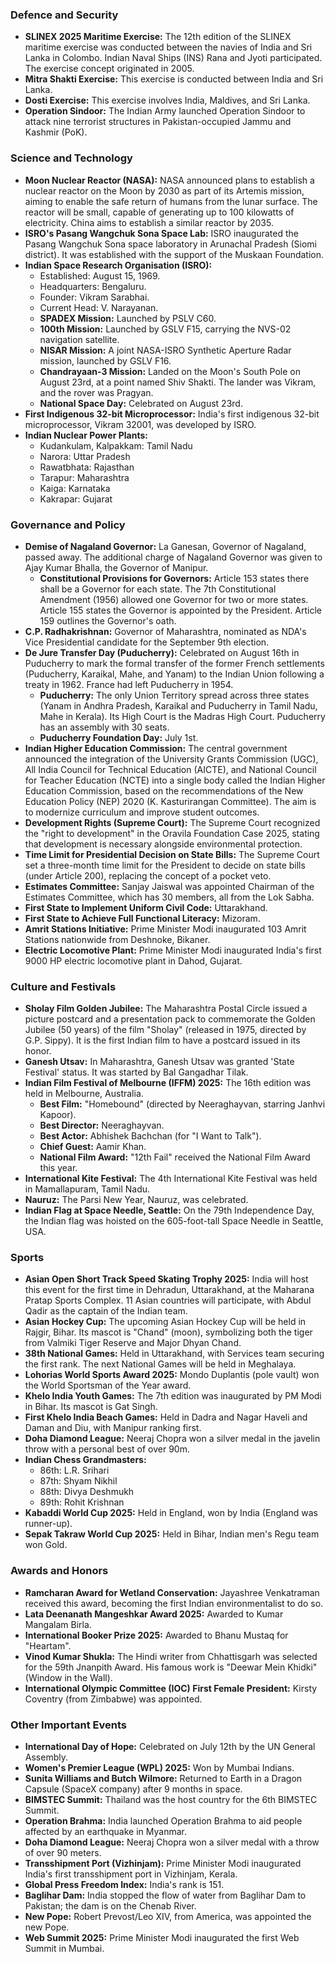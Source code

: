 ### Defence and Security
*   **SLINEX 2025 Maritime Exercise:** The 12th edition of the SLINEX maritime exercise was conducted between the navies of India and Sri Lanka in Colombo. Indian Naval Ships (INS) Rana and Jyoti participated. The exercise concept originated in 2005.
*   **Mitra Shakti Exercise:** This exercise is conducted between India and Sri Lanka.
*   **Dosti Exercise:** This exercise involves India, Maldives, and Sri Lanka.
*   **Operation Sindoor:** The Indian Army launched Operation Sindoor to attack nine terrorist structures in Pakistan-occupied Jammu and Kashmir (PoK).

### Science and Technology
*   **Moon Nuclear Reactor (NASA):** NASA announced plans to establish a nuclear reactor on the Moon by 2030 as part of its Artemis mission, aiming to enable the safe return of humans from the lunar surface. The reactor will be small, capable of generating up to 100 kilowatts of electricity. China aims to establish a similar reactor by 2035.
*   **ISRO's Pasang Wangchuk Sona Space Lab:** ISRO inaugurated the Pasang Wangchuk Sona space laboratory in Arunachal Pradesh (Siomi district). It was established with the support of the Muskaan Foundation.
*   **Indian Space Research Organisation (ISRO):**
    *   Established: August 15, 1969.
    *   Headquarters: Bengaluru.
    *   Founder: Vikram Sarabhai.
    *   Current Head: V. Narayanan.
    *   **SPADEX Mission:** Launched by PSLV C60.
    *   **100th Mission:** Launched by GSLV F15, carrying the NVS-02 navigation satellite.
    *   **NISAR Mission:** A joint NASA-ISRO Synthetic Aperture Radar mission, launched by GSLV F16.
    *   **Chandrayaan-3 Mission:** Landed on the Moon's South Pole on August 23rd, at a point named Shiv Shakti. The lander was Vikram, and the rover was Pragyan.
    *   **National Space Day:** Celebrated on August 23rd.
*   **First Indigenous 32-bit Microprocessor:** India's first indigenous 32-bit microprocessor, Vikram 32001, was developed by ISRO.
*   **Indian Nuclear Power Plants:**
    *   Kudankulam, Kalpakkam: Tamil Nadu
    *   Narora: Uttar Pradesh
    *   Rawatbhata: Rajasthan
    *   Tarapur: Maharashtra
    *   Kaiga: Karnataka
    *   Kakrapar: Gujarat

### Governance and Policy
*   **Demise of Nagaland Governor:** La Ganesan, Governor of Nagaland, passed away. The additional charge of Nagaland Governor was given to Ajay Kumar Bhalla, the Governor of Manipur.
    *   **Constitutional Provisions for Governors:** Article 153 states there shall be a Governor for each state. The 7th Constitutional Amendment (1956) allowed one Governor for two or more states. Article 155 states the Governor is appointed by the President. Article 159 outlines the Governor's oath.
*   **C.P. Radhakrishnan:** Governor of Maharashtra, nominated as NDA's Vice Presidential candidate for the September 9th election.
*   **De Jure Transfer Day (Puducherry):** Celebrated on August 16th in Puducherry to mark the formal transfer of the former French settlements (Puducherry, Karaikal, Mahe, and Yanam) to the Indian Union following a treaty in 1962. France had left Puducherry in 1954.
    *   **Puducherry:** The only Union Territory spread across three states (Yanam in Andhra Pradesh, Karaikal and Puducherry in Tamil Nadu, Mahe in Kerala). Its High Court is the Madras High Court. Puducherry has an assembly with 30 seats.
    *   **Puducherry Foundation Day:** July 1st.
*   **Indian Higher Education Commission:** The central government announced the integration of the University Grants Commission (UGC), All India Council for Technical Education (AICTE), and National Council for Teacher Education (NCTE) into a single body called the Indian Higher Education Commission, based on the recommendations of the New Education Policy (NEP) 2020 (K. Kasturirangan Committee). The aim is to modernize curriculum and improve student outcomes.
*   **Development Rights (Supreme Court):** The Supreme Court recognized the "right to development" in the Oravila Foundation Case 2025, stating that development is necessary alongside environmental protection.
*   **Time Limit for Presidential Decision on State Bills:** The Supreme Court set a three-month time limit for the President to decide on state bills (under Article 200), replacing the concept of a pocket veto.
*   **Estimates Committee:** Sanjay Jaiswal was appointed Chairman of the Estimates Committee, which has 30 members, all from the Lok Sabha.
*   **First State to Implement Uniform Civil Code:** Uttarakhand.
*   **First State to Achieve Full Functional Literacy:** Mizoram.
*   **Amrit Stations Initiative:** Prime Minister Modi inaugurated 103 Amrit Stations nationwide from Deshnoke, Bikaner.
*   **Electric Locomotive Plant:** Prime Minister Modi inaugurated India's first 9000 HP electric locomotive plant in Dahod, Gujarat.

### Culture and Festivals
*   **Sholay Film Golden Jubilee:** The Maharashtra Postal Circle issued a picture postcard and a presentation pack to commemorate the Golden Jubilee (50 years) of the film "Sholay" (released in 1975, directed by G.P. Sippy). It is the first Indian film to have a postcard issued in its honor.
*   **Ganesh Utsav:** In Maharashtra, Ganesh Utsav was granted 'State Festival' status. It was started by Bal Gangadhar Tilak.
*   **Indian Film Festival of Melbourne (IFFM) 2025:** The 16th edition was held in Melbourne, Australia.
    *   **Best Film:** "Homebound" (directed by Neeraghayvan, starring Janhvi Kapoor).
    *   **Best Director:** Neeraghayvan.
    *   **Best Actor:** Abhishek Bachchan (for "I Want to Talk").
    *   **Chief Guest:** Aamir Khan.
    *   **National Film Award:** "12th Fail" received the National Film Award this year.
*   **International Kite Festival:** The 4th International Kite Festival was held in Mamallapuram, Tamil Nadu.
*   **Nauruz:** The Parsi New Year, Nauruz, was celebrated.
*   **Indian Flag at Space Needle, Seattle:** On the 79th Independence Day, the Indian flag was hoisted on the 605-foot-tall Space Needle in Seattle, USA.

### Sports
*   **Asian Open Short Track Speed Skating Trophy 2025:** India will host this event for the first time in Dehradun, Uttarakhand, at the Maharana Pratap Sports Complex. 11 Asian countries will participate, with Abdul Qadir as the captain of the Indian team.
*   **Asian Hockey Cup:** The upcoming Asian Hockey Cup will be held in Rajgir, Bihar. Its mascot is "Chand" (moon), symbolizing both the tiger from Valmiki Tiger Reserve and Major Dhyan Chand.
*   **38th National Games:** Held in Uttarakhand, with Services team securing the first rank. The next National Games will be held in Meghalaya.
*   **Lohorias World Sports Award 2025:** Mondo Duplantis (pole vault) won the World Sportsman of the Year award.
*   **Khelo India Youth Games:** The 7th edition was inaugurated by PM Modi in Bihar. Its mascot is Gat Singh.
*   **First Khelo India Beach Games:** Held in Dadra and Nagar Haveli and Daman and Diu, with Manipur ranking first.
*   **Doha Diamond League:** Neeraj Chopra won a silver medal in the javelin throw with a personal best of over 90m.
*   **Indian Chess Grandmasters:**
    *   86th: L.R. Srihari
    *   87th: Shyam Nikhil
    *   88th: Divya Deshmukh
    *   89th: Rohit Krishnan
*   **Kabaddi World Cup 2025:** Held in England, won by India (England was runner-up).
*   **Sepak Takraw World Cup 2025:** Held in Bihar, Indian men's Regu team won Gold.

### Awards and Honors
*   **Ramcharan Award for Wetland Conservation:** Jayashree Venkatraman received this award, becoming the first Indian environmentalist to do so.
*   **Lata Deenanath Mangeshkar Award 2025:** Awarded to Kumar Mangalam Birla.
*   **International Booker Prize 2025:** Awarded to Bhanu Mustaq for "Heartam".
*   **Vinod Kumar Shukla:** The Hindi writer from Chhattisgarh was selected for the 59th Jnanpith Award. His famous work is "Deewar Mein Khidki" (Window in the Wall).
*   **International Olympic Committee (IOC) First Female President:** Kirsty Coventry (from Zimbabwe) was appointed.

### Other Important Events
*   **International Day of Hope:** Celebrated on July 12th by the UN General Assembly.
*   **Women's Premier League (WPL) 2025:** Won by Mumbai Indians.
*   **Sunita Williams and Butch Wilmore:** Returned to Earth in a Dragon Capsule (SpaceX company) after 9 months in space.
*   **BIMSTEC Summit:** Thailand was the host country for the 6th BIMSTEC Summit.
*   **Operation Brahma:** India launched Operation Brahma to aid people affected by an earthquake in Myanmar.
*   **Doha Diamond League:** Neeraj Chopra won a silver medal with a throw of over 90 meters.
*   **Transshipment Port (Vizhinjam):** Prime Minister Modi inaugurated India's first transshipment port in Vizhinjam, Kerala.
*   **Global Press Freedom Index:** India's rank is 151.
*   **Baglihar Dam:** India stopped the flow of water from Baglihar Dam to Pakistan; the dam is on the Chenab River.
*   **New Pope:** Robert Prevost/Leo XIV, from America, was appointed the new Pope.
*   **Web Summit 2025:** Prime Minister Modi inaugurated the first Web Summit in Mumbai.